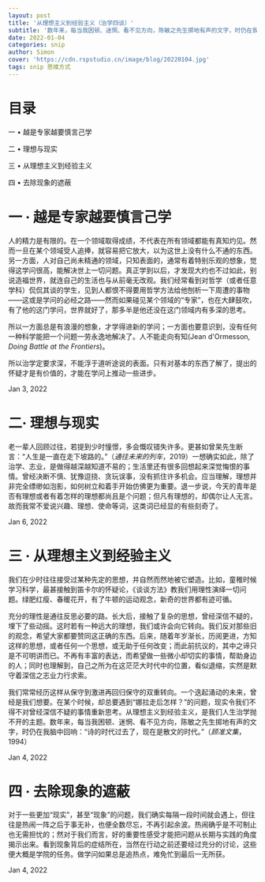 ```yaml
---
layout: post
title: '从理想主义到经验主义（治学四谈）'
subtitle: '数年来，每当我困顿、迷惘、看不见方向，陈敏之先生掷地有声的文字，时仍在我脑中回响。'
date: 2022-01-04
categories: snip
author: Simon
cover: 'https://cdn.rspstudio.cn/image/blog/20220104.jpg'
tags: snip 思维方式
---
```


# 目录

一 • 越是专家越要慎言己学

二 • 理想与现实

三 • 从理想主义到经验主义

四 • 去除现象的遮蔽


# 一 · 越是专家越要慎言己学

人的精力是有限的。在一个领域取得成绩，不代表在所有领域都能有真知灼见。然而一旦在某个领域受人追捧，就容易把它放大，以为这世上没有什么不通的东西。另一方面，人对自己尚未精通的领域，只知表面的，通常有着特别乐观的想象，觉得这学问很高，能解决世上一切问题。真正学到以后，才发现大约也不过如此，别说造福世界，就连自己的生活也与从前毫无改观。我们经常看到对哲学（或者任意学科）侃侃其谈的学生，见到人都恨不得要用哲学方法给他刨析一下周遭的事物——这或是学问的必经之路——然而如果碰见某个领域的“专家”，也在大肆鼓吹，有了他的这门学问，世界就好了，那多半是他还没在这门领域内有多深的思考。

所以一方面总是有浪漫的想象，才学得进新的学问；一方面也要意识到，没有任何一种科学能把一个问题一劳永逸地解决了。人不能走向有知(Jean d'Ormesson, *Doing Battle at the Frontiers*)。

所以治学定要求深，不能浮于道听途说的表面。只有对基本的东西了解了，提出的怀疑才是有价值的，才能在学问上推动一些进步。

Jan 3, 2022


# 二· 理想与现实

老一辈人回顾过往，若提到少时憧憬，多会慨叹错失许多。更甚如曾杲先生断言：“人生是一直在走下坡路的。”（*通往未来的列车*，2019）一想确实如此，除了治学、志业，是做得越深越知道不易的；生活里还有很多回想起来深觉悔恨的事情。曾经决断不慎、犹豫逗挠、贪玩误事，没有抓住许多机会。应当理解，理想并非完全缥缈如泡影，如何树立和着手开始仿佛更为重要。退一步说，今天的青年是否有理想或者有着怎样的理想都尚且是个问题；但凡有理想的，却偶尔让人无言。故而我常不爱说兴趣、理想、使命等词，这类词已经显的有些刻奇了。

Jan 6, 2022


# 三 · 从理想主义到经验主义

我们在少时往往接受过某种先定的思想，并自然而然地被它塑造。比如，童稚时候学习科学，最甚接触到笛卡尔的怀疑论，《谈谈方法》教我们用理性演绎一切问题。绿肥红瘦、春暖花开，有了牛顿的运动观念，新奇的世界都有迹可循。

充分的理性是通往反思必要的路。长大后，接触了复杂的思想，曾经深信不疑的，埋下了些动摇。这时若有一种远大的理想，我们或许会向它转向。我们反对那些旧的观念，希望大家都要赞同这正确的东西。后来，随着年岁渐长，历阅更进，方知这样的思想，或者任何一个思想，或无助于任何改变；而此前抗议的，其中之谛只是不可明讲而已。不再有丰富的表达，而希望做一些微小却切实的事情，帮助身边的人；同时也理解到，自己之所为在这茫茫大时代中的位置，看似退缩，实然是默守着深信之志业力行求索。

我们常常经历这样从保守到激进再回归保守的双重转向。一个迭起涌动的未来，曾经是我们想要。在某个时候，却总要遇到“娜拉走后怎样？”的问题，现实令我们不得不对曾经深信不疑的事情重新思考。从理想主义到经验主义，是我们人生治学抛不开的主题。数年来，每当我困顿、迷惘、看不见方向，陈敏之先生掷地有声的文字，时仍在我脑中回响：“诗的时代过去了，现在是散文的时代。”（*顾准文集*，1994）

Jan 4, 2022


# 四 · 去除现象的遮蔽

对于一些更加“现实”，甚至“现象”的问题，我们确实每隔一段时间就会遇上，但往往是热闹一阵之后于事无补，也便全数尽忘，不再引起余波。热闹确乎是不可制止也无需担忧的；然对于我们而言，好的重要性感受才能把问题从长期与实践的角度揭示出来。看到现象背后的症结所在，当然在行动之前还要经过充分的讨论，这些便大概是学院的任务。做学问如果总是追热点，难免忙到最后一无所获。

Jan 4, 2022
